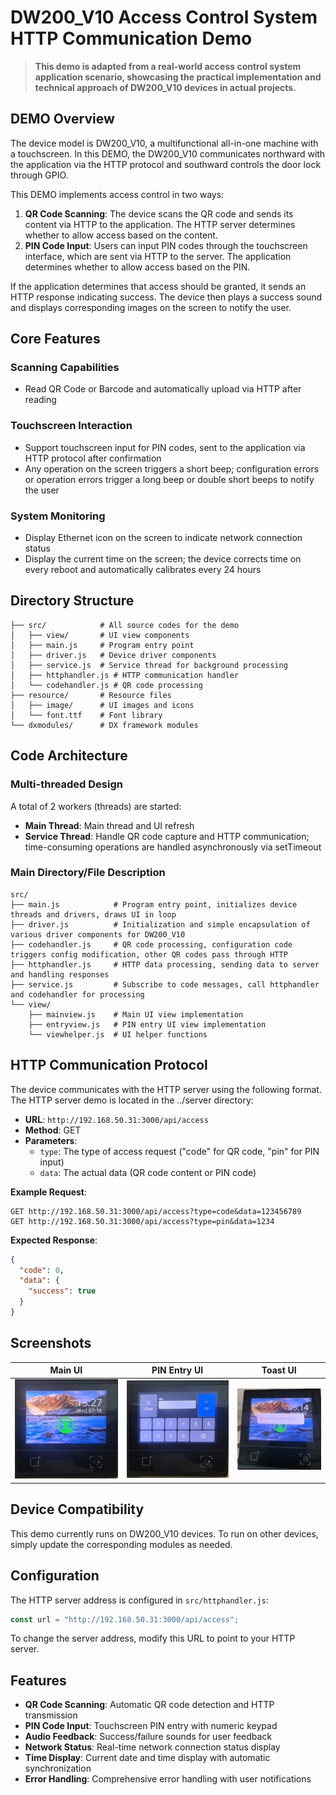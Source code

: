 # **DW200_V10 Access Control System HTTP Communication Demo**

> **This demo is adapted from a real-world access control system application scenario, showcasing the practical implementation and technical approach of DW200_V10 devices in actual projects.**

## **DEMO Overview**

The device model is DW200_V10, a multifunctional all-in-one machine with a touchscreen.
In this DEMO, the DW200_V10 communicates northward with the application via the HTTP protocol and southward controls the door lock through GPIO.

This DEMO implements access control in two ways:

1. **QR Code Scanning**: The device scans the QR code and sends its content via HTTP to the application. The HTTP server determines whether to allow access based on the content.
2. **PIN Code Input**: Users can input PIN codes through the touchscreen interface, which are sent via HTTP to the server. The application determines whether to allow access based on the PIN.

If the application determines that access should be granted, it sends an HTTP response indicating success. The device then plays a success sound and displays corresponding images on the screen to notify the user.

## **Core Features**

### **Scanning Capabilities**

- Read QR Code or Barcode and automatically upload via HTTP after reading

### **Touchscreen Interaction**

- Support touchscreen input for PIN codes, sent to the application via HTTP protocol after confirmation
- Any operation on the screen triggers a short beep; configuration errors or operation errors trigger a long beep or double short beeps to notify the user

### **System Monitoring**

- Display Ethernet icon on the screen to indicate network connection status
- Display the current time on the screen; the device corrects time on every reboot and automatically calibrates every 24 hours

## **Directory Structure**

```
├── src/            # All source codes for the demo
│   ├── view/       # UI view components
│   ├── main.js     # Program entry point
│   ├── driver.js   # Device driver components
│   ├── service.js  # Service thread for background processing
│   ├── httphandler.js # HTTP communication handler
│   └── codehandler.js # QR code processing
├── resource/       # Resource files
│   ├── image/      # UI images and icons
│   └── font.ttf    # Font library
└── dxmodules/      # DX framework modules
```

## **Code Architecture**

### **Multi-threaded Design**

A total of 2 workers (threads) are started:

- **Main Thread**: Main thread and UI refresh
- **Service Thread**: Handle QR code capture and HTTP communication; time-consuming operations are handled asynchronously via setTimeout

### **Main Directory/File Description**

```
src/
├── main.js            # Program entry point, initializes device threads and drivers, draws UI in loop
├── driver.js          # Initialization and simple encapsulation of various driver components for DW200_V10
├── codehandler.js     # QR code processing, configuration code triggers config modification, other QR codes pass through HTTP
├── httphandler.js     # HTTP data processing, sending data to server and handling responses
├── service.js         # Subscribe to code messages, call httphandler and codehandler for processing
└── view/
    ├── mainview.js    # Main UI view implementation
    ├── entryview.js   # PIN entry UI view implementation
    └── viewhelper.js  # UI helper functions
```

## **HTTP Communication Protocol**

The device communicates with the HTTP server using the following format. The HTTP server demo is located in the ../server directory:

- **URL**: `http://192.168.50.31:3000/api/access`
- **Method**: GET
- **Parameters**:
  - `type`: The type of access request ("code" for QR code, "pin" for PIN input)
  - `data`: The actual data (QR code content or PIN code)

**Example Request**:

```
GET http://192.168.50.31:3000/api/access?type=code&data=123456789
GET http://192.168.50.31:3000/api/access?type=pin&data=1234
```

**Expected Response**:

```json
{
  "code": 0,
  "data": {
    "success": true
  }
}
```

## **Screenshots**

| Main UI                               | PIN Entry UI                                    | Toast UI                                |
| ------------------------------------- | ----------------------------------------------- | --------------------------------------- |
| ![Main UI](screenshot1.png "Main UI") | ![PIN Entry UI](screenshot2.png "PIN Entry UI") | ![Toast UI](screenshot3.png "Toast UI") |

## **Device Compatibility**

This demo currently runs on DW200_V10 devices. To run on other devices, simply update the corresponding modules as needed.

## **Configuration**

The HTTP server address is configured in `src/httphandler.js`:

```javascript
const url = "http://192.168.50.31:3000/api/access";
```

To change the server address, modify this URL to point to your HTTP server.

## **Features**

- **QR Code Scanning**: Automatic QR code detection and HTTP transmission
- **PIN Code Input**: Touchscreen PIN entry with numeric keypad
- **Audio Feedback**: Success/failure sounds for user feedback
- **Network Status**: Real-time network connection status display
- **Time Display**: Current date and time display with automatic synchronization
- **Error Handling**: Comprehensive error handling with user notifications

